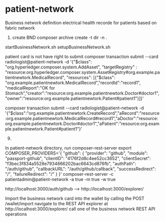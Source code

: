 # patient-network

Business network definition
electrical health recorde for patients based on fabric network

1. create BND
composer archive create -t dir -n .

startBusinessNetwork.sh
setupBusinessNetwork.sh

patient card is not have right to submit
composer transaction submit --card radiologist@patient-network -d '{"$class": "org.hyperledger.composer.system.AddAsset", "targetRegistry" : "resource:org.hyperledger.composer.system.AssetRegistry#org.example.patientnewtork.MedicalRecord", "resources": [{"$class": "org.example.patientnewtork.MedicalRecord","recordId":"record1", "medicalReport":"OK for Stomach","creator":"resource:org.example.patientnewtork.Doctor#doctor1","owner":"resource:org.example.patientnewtork.Patient#patient1"}]}'

composer transaction submit --card radiologist@patient-network -d '{"$class":"org.example.patientnewtork.CreateRecord","aRecord":"resource:org.example.patientnewtork.MedicalRecord#record1","aDoctor":"resource:org.example.patientnewtork.Doctor#doctor1","aPatient":"resource:org.example.patientnewtork.Patient#patient1"}'


9. 
In patient-network directory, run composer-rest-server
export COMPOSER_PROVIDERS='{
  "github": {
    "provider": "github",
    "module": "passport-github",
    "clientID": "4176f2d8c4ee52cc3652",
    "clientSecret": "f3bec3f834a5528e7934866202bac6643cd876fb",
    "authPath": "/auth/github",
    "callbackURL": "/auth/github/callback",
    "successRedirect": "/",
    "failureRedirect": "/"
  }
}'
composer-rest-server -c patientadmin@patient-network -a true -m true -w true


 http://localhost:3000/auth/github
 -->  http://localhost:3000/explorer/

Import the business network card into the wallet by calling the POST /wallet/import 
navigate to the REST API explorer at http://localhost:3000/explorer/ call one of the business network REST API operations 



